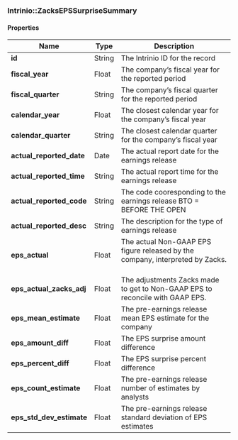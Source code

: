 

[//]: # (CLASS:Intrinio::ZacksEPSSurpriseSummary)

[//]: # (KIND:object)

### Intrinio::ZacksEPSSurpriseSummary

#### Properties

[//]: # (START_DEFINITION)

Name | Type | Description
------------ | ------------- | -------------
**id** | String | The Intrinio ID for the record &nbsp;
**fiscal_year** | Float | The company’s fiscal year for the reported period &nbsp;
**fiscal_quarter** | String | The company’s fiscal quarter for the reported period &nbsp;
**calendar_year** | Float | The closest calendar year for the company’s fiscal year &nbsp;
**calendar_quarter** | String | The closest calendar quarter for the company’s fiscal year &nbsp;
**actual_reported_date** | Date | The actual report date for the earnings release &nbsp;
**actual_reported_time** | String | The actual report time for the earnings release &nbsp;
**actual_reported_code** | String | The code cooresponding to the earnings release  BTO &#x3D; BEFORE THE OPEN | DTM &#x3D; DURING THE MARKET | AMC &#x3D; AFTER MARKET CLOSE &nbsp;
**actual_reported_desc** | String | The description for the type of earnings release &nbsp;
**eps_actual** | Float | The actual Non-GAAP EPS figure released by the company, interpreted by Zacks. &nbsp;
**eps_actual_zacks_adj** | Float | The adjustments Zacks made to get to Non-GAAP EPS to reconcile with GAAP EPS. &nbsp;
**eps_mean_estimate** | Float | The pre-earnings release mean EPS estimate for the company &nbsp;
**eps_amount_diff** | Float | The EPS surprise amount difference &nbsp;
**eps_percent_diff** | Float | The EPS surprise percent difference &nbsp;
**eps_count_estimate** | Float | The pre-earnings release number of estimates by analysts &nbsp;
**eps_std_dev_estimate** | Float | The pre-earnings release standard deviation of EPS estimates &nbsp;

[//]: # (END_DEFINITION)



